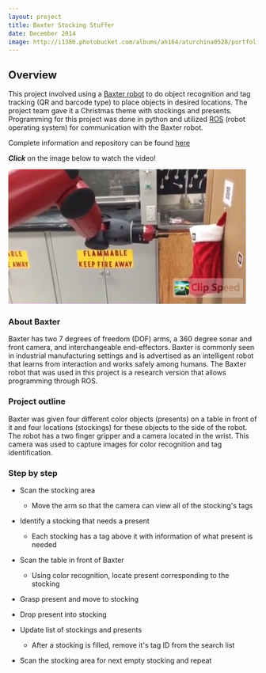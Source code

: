 ```yaml
---
layout: project
title: Baxter Stocking Stuffer
date: December 2014
image: http://i1380.photobucket.com/albums/ah164/aturchina0528/portfolio/newbaxter_zpstf8fg9e5.png
---
```


## Overview
This project involved using a [Baxter robot](http://www.rethinkrobotics.com/baxter/) to do object recognition and tag tracking (QR and barcode type) to place objects in desired locations. The project team gave it a Christmas theme with stockings and presents. Programming for this project was done in python and utilized [ROS](http://wiki.ros.org/ROS/Introduction) (robot operating system) for communication with the Baxter robot.

Complete information and repository can be found [here](https://github.com/ChuChuIgbokwe/ME495-Final-Project-Baxter-Stocking-Stuffer)  

**_Click_** on the image below to watch the video!  

[![Screenshot](https://raw.githubusercontent.com/ChuChuIgbokwe/ME495-Final-Project-Baxter-Stocking-Stuffer/master/clippicture.png)](https://vimeo.com/114372776)

### About Baxter
Baxter has two 7 degrees of freedom (DOF) arms, a 360 degree sonar and front camera, and interchangeable end-effectors. Baxter is commonly seen in industrial manufacturing settings and is advertised as an intelligent robot that learns from interaction and works safely among humans. The Baxter robot that was used in this project is a research version that allows programming through ROS.

### Project outline
Baxter was given four different color objects (presents) on a table in front of it and four locations (stockings) for these objects to the side of the robot. The robot has a two finger gripper and a camera located in the wrist. This camera was used to capture images for color recognition and tag identification.

### Step by step
* Scan the stocking area
  * Move the arm so that the camera can view all of the stocking's tags

* Identify a stocking that needs a present
  * Each stocking has a tag above it with information of what present is needed

* Scan the table in front of Baxter
  * Using color recognition, locate present corresponding to the stocking

* Grasp present and move to stocking

* Drop present into stocking

* Update list of stockings and presents
  * After a stocking is filled, remove it's tag ID from the search list

* Scan the stocking area for next empty stocking and repeat

